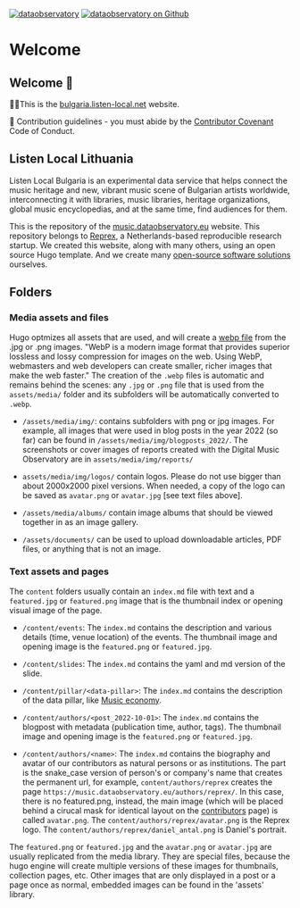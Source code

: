 [![dataobservatory](https://img.shields.io/badge/ecosystem-dataobservatory.eu-3EA135.svg)](https://dataobservatory.eu/)
[![dataobservatory on
Github](https://img.shields.io/badge/github-dataobservatory.eu-6e5494.svg)](https://github.com/dataobservatory-eu/)

# Welcome

## Welcome 👋

🙋‍♀This is the [bulgaria.listen-local.net](https://bulgaria.listen-local.net/) website.

🌈 Contribution guidelines - you must abide by the [Contributor Covenant](https://www.contributor-covenant.org/version/2/1/code_of_conduct/) Code of Conduct.

## Listen Local Lithuania

Listen Local Bulgaria is an experimental data service that helps connect the music heritage and new, vibrant music scene of Bulgarian artists  worldwide, interconnecting it with libraries, music libraries, heritage organizations, global music encyclopedias, and at the same time, find audiences for them. 


This is the repository of the [music.dataobservatory.eu](https://music.dataobservatory.eu/) website. This repository belongs to [Reprex](https://reprex.nl/), a Netherlands-based reproducible research startup.  We created this website, along with many others, using an open source Hugo template. And we create many [open-source software solutions](https://reprex.nl/software/) ourselves.

## Folders

### Media assets and files

Hugo optmizes all assets that are used, and will create a [webp file](https://developers.google.com/speed/webp) from the .jpg or .png images.  "WebP is a modern image format that provides superior lossless and lossy compression for images on the web. Using WebP, webmasters and web developers can create smaller, richer images that make the web faster." The creation of the `.webp` files is automatic and remains behind the scenes: any `.jpg` or `.png` file that is used from the `assets/media/` folder and its subfolders will be automatically converted to `.webp`.

- `/assets/media/img/`: contains subfolders with png or jpg images. For example, all images that were used in blog posts in the year 2022 (so far) can be found in `/assets/media/img/blogposts_2022/`. The screenshots or cover images of reports created with the Digital Music Observatory are in `assets/media/img/reports/`

- `assets/media/img/logos/` contain logos.  Please do not use bigger than about 2000x2000 pixel versions.  When needed, a copy of the logo can be saved as `avatar.png` or `avatar.jpg` [see text files above].

- `/assets/media/albums/` contain image albums that should be viewed together in as an image gallery.

- `/assets/documents/` can be used to upload downloadable articles, PDF files, or anything that is not an image. 

### Text assets and pages 
The `content` folders usually contain an `index.md` file with text and a `featured.jpg` or `featured.png` image that is the thumbnail index or opening visual image of the page.

- `/content/events`:  The `index.md` contains the description and various details (time, venue location) of the events. The thumbnail image and opening image is the `featured.png` or `featured.jpg`. 

- `/content/slides`: The `index.md` contains the yaml and md version of the slide.

- `/content/pillar/<data-pillar>`: The `index.md` contains the description of the data pillar, like [Music economy](https://music.dataobservatory.eu/pillar/music-economy/). 

- `/content/authors/<post_2022-10-01>`: The `index.md` contains the blogpost with metadata (publication time, author, tags).  The thumbnail image and opening image is the `featured.png` or `featured.jpg`. 

- `/content/authors/<name>`:  The `index.md` contains the biography and avatar of our contributors as natural persons or as institutions. The <name> part is the snake_case version of person's or company's name that creates the permanent url, for example, `content/authors/reprex` creates the page `https://music.dataobservatory.eu/authors/reprex/`. In this case, there is no featured.png, instead, the main image (which will be placed behind a cirucal mask for identical layout on the [contributors]() page) is called `avatar.png`.  The `content/authors/reprex/avatar.png` is the Reprex logo. The `content/authors/reprex/daniel_antal.png` is Daniel's portrait.

The `featured.png` or `featured.jpg` and the `avatar.png` or `avatar.jpg` are usually replicated from the media library. They are special files, because the hugo engine will create multiple versions of these images for thumbnails, collection pages, etc. Other images that are only displayed in a post or a page once as normal, embedded images can be found in the 'assets' library.
